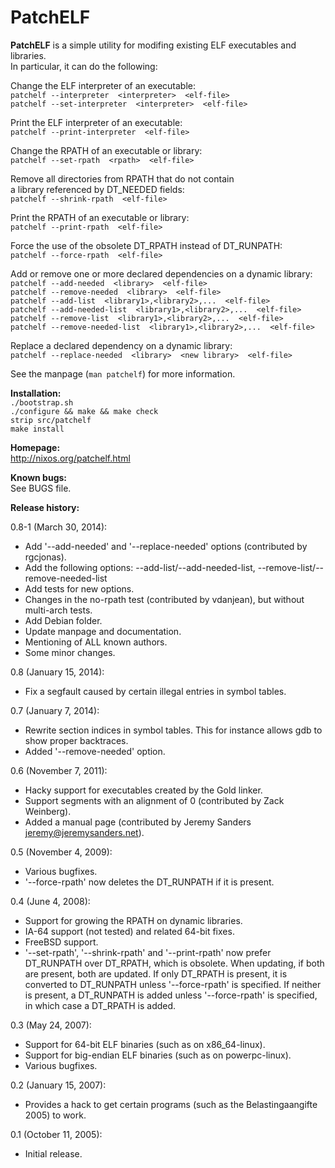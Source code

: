 PatchELF
===============
**PatchELF** is a simple utility for modifing existing ELF executables
and libraries.<br>
In particular, it can do the following:

Change the ELF interpreter of an executable:<br>
  `patchelf --interpreter  <interpreter>  <elf-file>`<br>
  `patchelf --set-interpreter  <interpreter>  <elf-file>`<br>

Print the ELF interpreter of an executable:<br>
  `patchelf --print-interpreter  <elf-file>`<br>

Change the RPATH of an executable or library:<br>
  `patchelf --set-rpath  <rpath>  <elf-file>`<br>

Remove all directories from RPATH that do not contain<br>
a library referenced by DT_NEEDED fields:<br>
  `patchelf --shrink-rpath  <elf-file>`<br>

Print the RPATH of an executable or library:<br>
  `patchelf --print-rpath  <elf-file>`<br>

Force the use of the obsolete DT_RPATH instead of DT_RUNPATH:<br>
  `patchelf --force-rpath  <elf-file>`<br>

Add or remove one or more declared dependencies on a dynamic library:<br>
  `patchelf --add-needed  <library>  <elf-file>`<br>
  `patchelf --remove-needed  <library>  <elf-file>`<br>
  `patchelf --add-list  <library1>,<library2>,...  <elf-file>`<br>
  `patchelf --add-needed-list  <library1>,<library2>,...  <elf-file>`<br>
  `patchelf --remove-list  <library1>,<library2>,...  <elf-file>`<br>
  `patchelf --remove-needed-list  <library1>,<library2>,...  <elf-file>`<br>

Replace a declared dependency on a dynamic library:<br>
  `patchelf --replace-needed  <library>  <new library>  <elf-file>`<br>

See the manpage (`man patchelf`) for more information.


**Installation:**<br>
`./bootstrap.sh`<br>
`./configure && make && make check`<br>
`strip src/patchelf`<br>
`make install`<br>


**Homepage:**<br>
http://nixos.org/patchelf.html


**Known bugs:**<br>
See BUGS file.


**Release history:**

0.8-1 (March 30, 2014):
* Add '--add-needed' and '--replace-needed' options
  (contributed by rgcjonas).
* Add the following options:
  --add-list/--add-needed-list,
  --remove-list/--remove-needed-list
* Add tests for new options.
* Changes in the no-rpath test (contributed by vdanjean),
  but without multi-arch tests.
* Add Debian folder.
* Update manpage and documentation.
* Mentioning of ALL known authors.
* Some minor changes.

0.8 (January 15, 2014):
* Fix a segfault caused by certain illegal entries in symbol tables.

0.7 (January 7, 2014):
* Rewrite section indices in symbol tables. This for instance allows
  gdb to show proper backtraces.
* Added '--remove-needed' option.

0.6 (November 7, 2011):
* Hacky support for executables created by the Gold linker.
* Support segments with an alignment of 0 (contributed by Zack
  Weinberg).
* Added a manual page (contributed by Jeremy Sanders
  <jeremy@jeremysanders.net>).

0.5 (November 4, 2009):
* Various bugfixes.
* '--force-rpath' now deletes the DT_RUNPATH if it is present.

0.4 (June 4, 2008):
* Support for growing the RPATH on dynamic libraries.
* IA-64 support (not tested) and related 64-bit fixes.
* FreeBSD support.
* '--set-rpath', '--shrink-rpath' and '--print-rpath' now prefer
  DT_RUNPATH over DT_RPATH, which is obsolete.  When updating, if both
  are present, both are updated.  If only DT_RPATH is present, it is
  converted to DT_RUNPATH unless '--force-rpath' is specified.  If
  neither is present, a DT_RUNPATH is added unless '--force-rpath' is
  specified, in which case a DT_RPATH is added.

0.3 (May 24, 2007):
* Support for 64-bit ELF binaries (such as on x86_64-linux).
* Support for big-endian ELF binaries (such as on powerpc-linux).
* Various bugfixes.

0.2 (January 15, 2007):
* Provides a hack to get certain programs (such as the
  Belastingaangifte 2005) to work.

0.1 (October 11, 2005):
* Initial release.
